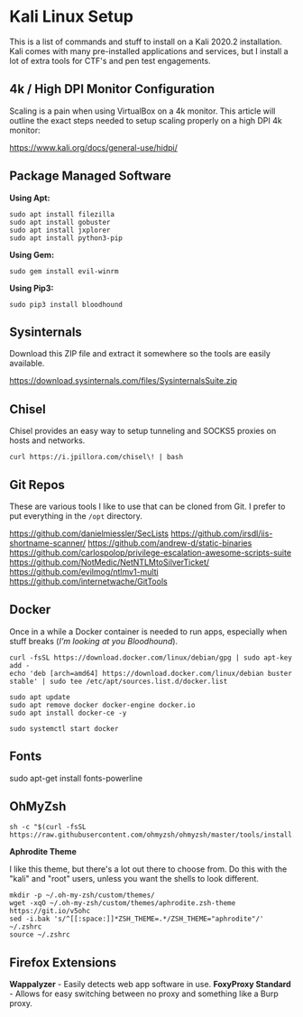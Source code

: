 # Kali Linux Setup

This is a list of commands and stuff to install on a Kali 2020.2 installation. Kali comes with many pre-installed applications and services, but I install a lot of extra tools for CTF's and pen test engagements.

## 4k / High DPI Monitor Configuration

Scaling is a pain when using VirtualBox on a 4k monitor. This article will outline the exact steps needed to setup scaling properly on a high DPI 4k monitor:

https://www.kali.org/docs/general-use/hidpi/

## Package Managed Software

**Using Apt:**

```
sudo apt install filezilla
sudo apt install gobuster
sudo apt install jxplorer
sudo apt install python3-pip
```

**Using Gem:**

```
sudo gem install evil-winrm
```

**Using Pip3:**

```
sudo pip3 install bloodhound
```

## Sysinternals

Download this ZIP file and extract it somewhere so the tools are easily available.

https://download.sysinternals.com/files/SysinternalsSuite.zip

## Chisel

Chisel provides an easy way to setup tunneling and SOCKS5 proxies on hosts and networks.

```
curl https://i.jpillora.com/chisel\! | bash
```

## Git Repos

These are various tools I like to use that can be cloned from Git. I prefer to put everything in the `/opt` directory.

https://github.com/danielmiessler/SecLists
https://github.com/irsdl/iis-shortname-scanner/
https://github.com/andrew-d/static-binaries
https://github.com/carlospolop/privilege-escalation-awesome-scripts-suite
https://github.com/NotMedic/NetNTLMtoSilverTicket/
https://github.com/evilmog/ntlmv1-multi
https://github.com/internetwache/GitTools

## Docker

Once in a while a Docker container is needed to run apps, especially when stuff breaks (*I'm looking at you Bloodhound*).

```
curl -fsSL https://download.docker.com/linux/debian/gpg | sudo apt-key add -
echo 'deb [arch=amd64] https://download.docker.com/linux/debian buster stable' | sudo tee /etc/apt/sources.list.d/docker.list

sudo apt update
sudo apt remove docker docker-engine docker.io
sudo apt install docker-ce -y

sudo systemctl start docker
```

## Fonts

sudo apt-get install fonts-powerline


## OhMyZsh

```
sh -c "$(curl -fsSL https://raw.githubusercontent.com/ohmyzsh/ohmyzsh/master/tools/install.sh)"
```

**Aphrodite Theme**

I like this theme, but there's a lot out there to choose from. Do this with the "kali" and "root" users, unless you want the shells to look different.

```
mkdir -p ~/.oh-my-zsh/custom/themes/
wget -xqO ~/.oh-my-zsh/custom/themes/aphrodite.zsh-theme https://git.io/v5ohc
sed -i.bak 's/^[[:space:]]*ZSH_THEME=.*/ZSH_THEME="aphrodite"/' ~/.zshrc
source ~/.zshrc 
```

## Firefox Extensions

**Wappalyzer** - Easily detects web app software in use.
**FoxyProxy Standard** - Allows for easy switching between no proxy and something like a Burp proxy.
